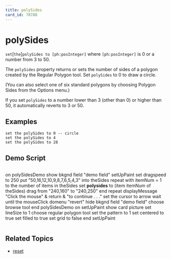 ```yaml
---
title: polySides
card_id: 78788
---
```


# polySides

` set `[`the`]` polySides to [ph:posInteger] ` where `[ph:posInteger]` is 0 or a number from 3 to 50.

The `polySides` property returns or sets the number of sides of a polygon created by the Regular Polygon tool.  Set `polySides` to 0 to draw a circle.

(You can also select one of six standard polygons by choosing Polygon Sides from the Options menu.) 

 If you set `polySides` to a number lower than 3 (other than 0) or higher than 50, it automatically reverts to 3 or 50. 


## Examples

```
set the polySides to 0 -- circle
set the polySides to 4
set the polySides to 28
```

## Demo Script

```
```
on polySidesDemo
 show bkgnd field "demo field"
 setUpPaint
 set dragspeed to 250
 put "50,16,12,10,9,8,7,6,5,4,3" into theSides
 repeat with itemNum = 1 to the number of items in theSides
   set <b>polysides</b> to (item itemNum of theSides)
   drag from "240,160" to "240,250"
 end repeat
 displayMessage "Click the mouse" & return & "to continue . . ."
 set the cursor to arrow
 wait until the mouseClick
 domenu "revert"
 hide bkgnd field "demo field"
 choose browse tool
end polySidesDemo
on setUpPaint
 show card picture
 set lineSize to 1
 choose regular polygon tool
 set the pattern to 1
 set centered to true
 set filled to true
 set grid to false
end setUpPaint
```
```

## Related Topics

* [reset](/HyperTalkReference/commands/reset)
